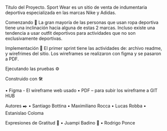 Título del Proyecto.
Sport Wear es un sitio de venta de indumentaria deportiva especializada en las marcas Nike y Adidas.

Comenzando 🚀
La gran mayoría de las personas que usan ropa deportiva tiene una inclinación hacia alguna de estas 2 marcas. Incluso existe una tendencia a usar outfit deportivos para actividades que no son exclusivamente deportivas.

Implementación 🔧
El primer sprint tiene las actividades de: archivo readme, y wirefrimes del sitio.
Los wireframes se realizaron con figma y se pasaron a PDF.

Ejecutando las pruebas ⚙️

Construido con 🛠️

•	Figma - El wireframe web usado
•	PDF – para subir los wireframe a GIT HUB

Autores ✒️
•	Santiago Bottina
•	Maximiliano Rocca
•	Lucas Robba
•	Estanislao Coloma

Expresiones de Gratitud 🎁
•	Juampi Badino 📢
•	Rodrigo Ponce
